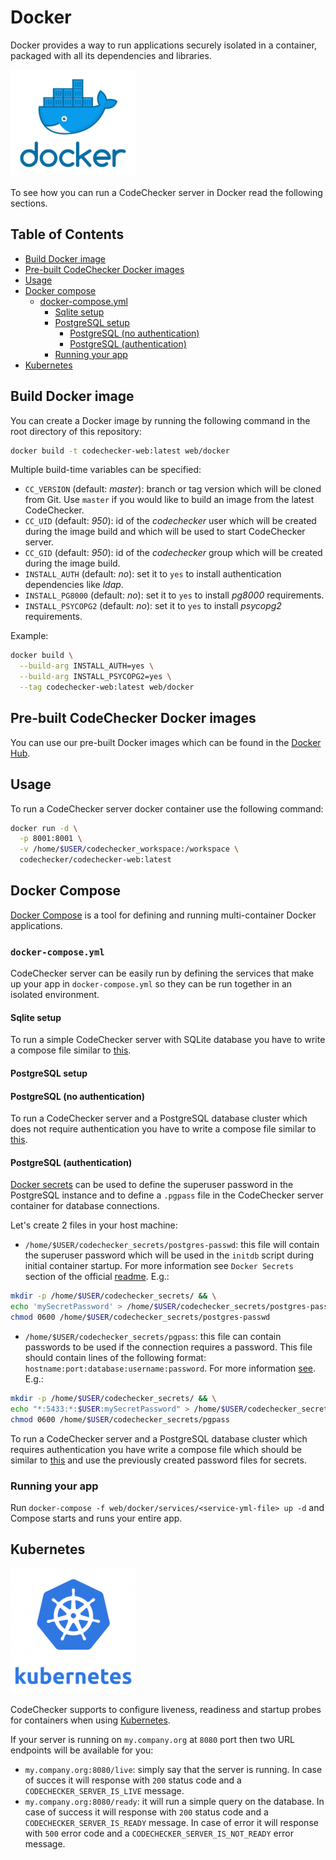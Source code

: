 # Docker
Docker provides a way to run applications securely isolated in a container,
packaged with all its dependencies and libraries.

 [![Docker](../images/docker.jpg)](https://hub.docker.com/r/codechecker/codechecker-web)

To see how you can run a CodeChecker server in Docker read the following
sections.

## Table of Contents
* [Build Docker image](#build-docker-image)
* [Pre-built CodeChecker Docker images](#pre-built-codechecker-docker-images)
* [Usage](#usage)
* [Docker compose](#docker-compose)
  * [docker-compose.yml](#docker-composeyml)
    * [Sqlite setup](#sqlite-setup)
    * [PostgreSQL setup](#postgresql-setup)
      * [PostgreSQL (no authentication)](#postgresql-no-authentication)
      * [PostgreSQL (authentication)](#postgresql-authentication)
    * [Running your app](#running-your-app)
* [Kubernetes](#kubernetes)

## Build Docker image
You can create a Docker image by running the following command in the root
directory of this repository:
```bash
docker build -t codechecker-web:latest web/docker
```

Multiple build-time variables can be specified:

- `CC_VERSION` (default: *master*): branch or tag version which will be cloned
from Git. Use `master` if you would like to build an image from the latest
CodeChecker.
- `CC_UID` (default: *950*): id of the *codechecker* user which will be created
during the image build and which will be used to start CodeChecker server.
- `CC_GID` (default: *950*): id of the *codechecker* group which will be
created during the image build.
- `INSTALL_AUTH` (default: *no*): set it to `yes` to install authentication
dependencies like *ldap*.
- `INSTALL_PG8000` (default: *no*): set it to `yes` to install *pg8000*
requirements.
- `INSTALL_PSYCOPG2` (default: *no*): set it to `yes` to install *psycopg2*
requirements.

Example:
```bash
docker build \
  --build-arg INSTALL_AUTH=yes \
  --build-arg INSTALL_PSYCOPG2=yes \
  --tag codechecker-web:latest web/docker
```


## Pre-built CodeChecker Docker images
You can use our pre-built Docker images which can be found in the
[Docker Hub](https://hub.docker.com/r/codechecker/codechecker-web).

## Usage
To run a CodeChecker server docker container use the following command:
```sh
docker run -d \
  -p 8001:8001 \
  -v /home/$USER/codechecker_workspace:/workspace \
  codechecker/codechecker-web:latest
```

## Docker Compose
[Docker Compose](https://docs.docker.com/compose/) is a tool for defining and
running multi-container Docker applications.

### `docker-compose.yml`
CodeChecker server can be easily run by defining the services that make up your
app in `docker-compose.yml` so they can be run together in an isolated
environment.

#### Sqlite setup
To run a simple CodeChecker server with SQLite database you have to
write a compose file similar to
[this](../../web/docker/services/docker-compose.sqlite.yml).

#### PostgreSQL setup

#### PostgreSQL (no authentication)
To run a CodeChecker server and a PostgreSQL database cluster which does not
require authentication you have to write a compose file similar to
[this](../../web/docker/services/docker-compose.psql.yml).

#### PostgreSQL (authentication)
[Docker secrets]((https://docs.docker.com/engine/swarm/secrets/)) can be used
to define the superuser password in the PostgreSQL instance and to define a
`.pgpass` file in the CodeChecker server container for database connections.

Let's create 2 files in your host machine:

- `/home/$USER/codechecker_secrets/postgres-passwd`: this file will
contain the superuser password which will be used in the `initdb` script
during initial container startup. For more information see `Docker Secrets`
section of the official [readme](https://hub.docker.com/_/postgres).
E.g.:
```sh
mkdir -p /home/$USER/codechecker_secrets/ && \
echo 'mySecretPassword' > /home/$USER/codechecker_secrets/postgres-passwd && \
chmod 0600 /home/$USER/codechecker_secrets/postgres-passwd
```
- `/home/$USER/codechecker_secrets/pgpass`: this file can contain
passwords to be used if the connection requires a password. This file should
contain lines of the following format:
`hostname:port:database:username:password`. For more information
[see](https://www.postgresql.org/docs/9.6/libpq-pgpass.html).
E.g.:
```sh
mkdir -p /home/$USER/codechecker_secrets/ && \
echo "*:5433:*:$USER:mySecretPassword" > /home/$USER/codechecker_secrets/pgpass && \
chmod 0600 /home/$USER/codechecker_secrets/pgpass
```

To run a CodeChecker server and a PostgreSQL database cluster which requires
authentication you have write a compose file which should be similar to
[this](../../web/docker/services/docker-compose.psql.auth.yml) and use the
previously created password files for secrets.

### Running your app
Run `docker-compose -f web/docker/services/<service-yml-file> up -d` and
Compose starts and runs your entire app.

## Kubernetes
[![Kubernetes](../images/kubernetes.png)](https://kubernetes.io/)

CodeChecker supports to configure liveness, readiness and startup probes for
containers when using
[Kubernetes]( https://kubernetes.io/docs/tasks/configure-pod-container/configure-liveness-readiness-startup-probes/).

If your server is running on `my.company.org` at `8080` port then two URL
endpoints will be available for you:

* `my.company.org:8080/live`: simply say that the server is running. In case of
succes it will response with `200` status code and a
`CODECHECKER_SERVER_IS_LIVE` message.
* `my.company.org:8080/ready`: it will run a simple query on the database. In
case of success it will response with `200` status code and a
`CODECHECKER_SERVER_IS_READY` message. In case of error it will response with
`500` error code and a `CODECHECKER_SERVER_IS_NOT_READY` error message.
